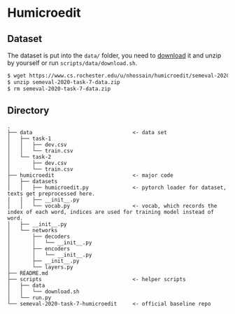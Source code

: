 # Humicroedit

## Dataset

The dataset is put into the `data/` folder, you need to [download](https://www.cs.rochester.edu/u/nhossain/humicroedit/semeval-2020-task-7-data.zip) it and unzip by yourself or run `scripts/data/download.sh`.

```bash
$ wget https://www.cs.rochester.edu/u/nhossain/humicroedit/semeval-2020-task-7-data.zip
$ unzip semeval-2020-task-7-data.zip
$ rm semeval-2020-task-7-data.zip
```

## Directory

```plain
.
├── data                                <- data set
│   ├── task-1
│   │   ├── dev.csv
│   │   └── train.csv
│   └── task-2
│       ├── dev.csv
│       └── train.csv
├── humicroedit                         <- major code
│   ├── datasets
│   │   ├── humicroedit.py              <- pytorch loader for dataset, texts get preprocessed here. 
│   │   ├── __init__.py
│   │   └── vocab.py                    <- vocab, which records the index of each word, indices are used for training model instead of word.
│   ├── __init__.py
│   └── networks
│       ├── decoders
│       │   └── __init__.py
│       ├── encoders
│       │   └── __init__.py
│       ├── __init__.py
│       └── layers.py
├── README.md
├── scripts                             <- helper scripts
│   ├── data
│   │   └── download.sh
│   └── run.py
└── semeval-2020-task-7-humicroedit     <- official baseline repo

